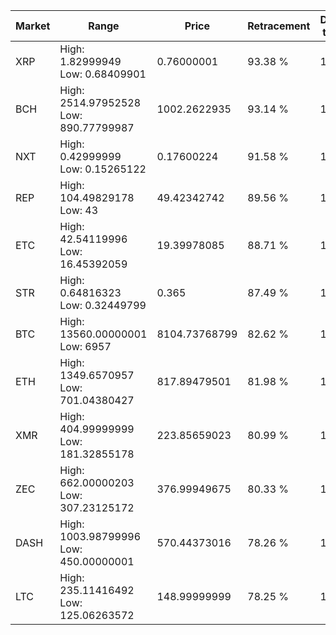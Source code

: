 | Market | Range | Price| Retracement | Doubles to 50% |
| --- | --- | --- | --- | --- |
| XRP | High: 1.82999949<br />Low: 0.68409901 | 0.76000001 | 93.38 % | 1.65 |
| BCH | High: 2514.97952528<br />Low: 890.77799987 | 1002.2622935 | 93.14 % | 1.70 |
| NXT | High: 0.42999999<br />Low: 0.15265122 | 0.17600224 | 91.58 % | 1.66 |
| REP | High: 104.49829178<br />Low: 43 | 49.42342742 | 89.56 % | 1.49 |
| ETC | High: 42.54119996<br />Low: 16.45392059 | 19.39978085 | 88.71 % | 1.52 |
| STR | High: 0.64816323<br />Low: 0.32449799 | 0.365 | 87.49 % | 1.33 |
| BTC | High: 13560.00000001<br />Low: 6957 | 8104.73768799 | 82.62 % | 1.27 |
| ETH | High: 1349.6570957<br />Low: 701.04380427 | 817.89479501 | 81.98 % | 1.25 |
| XMR | High: 404.99999999<br />Low: 181.32855178 | 223.85659023 | 80.99 % | 1.31 |
| ZEC | High: 662.00000203<br />Low: 307.23125172 | 376.99949675 | 80.33 % | 1.29 |
| DASH | High: 1003.98799996<br />Low: 450.00000001 | 570.44373016 | 78.26 % | 1.27 |
| LTC | High: 235.11416492<br />Low: 125.06263572 | 148.99999999 | 78.25 % | 1.21 |
